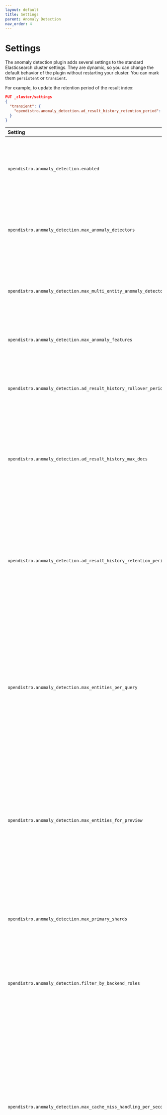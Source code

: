 ```yaml
---
layout: default
title: Settings
parent: Anomaly Detection
nav_order: 4
---
```


# Settings

The anomaly detection plugin adds several settings to the standard Elasticsearch cluster settings.
They are dynamic, so you can change the default behavior of the plugin without restarting your cluster.
You can mark them `persistent` or `transient`.

For example, to update the retention period of the result index:

```json
PUT _cluster/settings
{
  "transient": {
    "opendistro.anomaly_detection.ad_result_history_retention_period": "5m"
  }
}
```

Setting | Default | Description
:--- | :--- | :---
`opendistro.anomaly_detection.enabled` | True | Whether the anomaly detection plugin is enabled or not. If disabled, all detectors immediately stop running.
`opendistro.anomaly_detection.max_anomaly_detectors` | 1,000 | The maximum number of non-high cardinality detectors (no category field) users can create.
`opendistro.anomaly_detection.max_multi_entity_anomaly_detectors` | 10 | The maximum number of high cardinality detectors (with category field) in a cluster.
`opendistro.anomaly_detection.max_anomaly_features` | 5 | The maximum number of features for a detector.
`opendistro.anomaly_detection.ad_result_history_rollover_period` | 12h | How often the rollover condition is checked. If `true`, the plugin rolls over the result index to a new index.
`opendistro.anomaly_detection.ad_result_history_max_docs` | 250000000 | The maximum number of documents in one result index. The plugin only counts refreshed documents in the primary shards.
`opendistro.anomaly_detection.ad_result_history_retention_period` | 30d | The maximum age of the result index.  If its age exceeds the threshold, the plugin deletes the rolled over result index. If the cluster has only one result index, the plugin keeps it even if it's older than its configured retention period.
`opendistro.anomaly_detection.max_entities_per_query` | 1,000 | The maximum unique values per detection interval for high cardinality detectors. By default, if the category field has more than 1,000 unique values in a detector interval, the plugin selects the top 1,000 values and orders them by `doc_count`.
`opendistro.anomaly_detection.max_entities_for_preview` | 30 | The maximum unique category field values displayed with the preview operation for high cardinality detectors. If the category field has more than 30 unique values, the plugin selects the top 30 values and orders them by `doc_count`.
`opendistro.anomaly_detection.max_primary_shards` | 10 | The maximum number of primary shards an anomaly detection index can have.
`opendistro.anomaly_detection.filter_by_backend_roles` | False | When you enable the security plugin and set this to `true`, the plugin filters results based on the user's backend role(s).
`opendistro.anomaly_detection.max_cache_miss_handling_per_second` | 100 | High cardinality detectors use a cache to store active models. In the event of a cache miss, the cache gets the models from the model checkpoint index. Use this setting to limit the rate of fetching models. Because the thread pool for a GET operation has a queue of 1,000, we recommend setting this value below 1,000.
`opendistro.anomaly_detection.max_batch_task_per_node` | 2 | Starting a historical detector triggers a batch task. This setting is the number of batch tasks that you can run per data node. You can tune this setting from 1 to 1000. If the data nodes can't support all batch tasks, add more data nodes instead of changing this setting to a higher value.
`opendistro.anomaly_detection.max_old_ad_task_docs_per_detector` | 10 | You can run the same historical detector many times. For each run, the anomaly detection plugin creates a new task. This setting is the number of previous tasks the plugin keeps. Set this value to at least 1 to track its last run. You can keep a maximum of 1,000 old tasks to avoid overwhelming the cluster.
`opendistro.anomaly_detection.batch_task_piece_size` | 1000 | The date range for a historical task is split into smaller pieces and the anomaly detection plugin runs the task piece by piece. Each piece contains 1,000 detection intervals by default. For example, if detector interval is 1 minute and one piece is 1000 minutes, the feature data is queried every 1,000 minutes. You can change this setting from 1 to 10,000.
`opendistro.anomaly_detection.batch_task_piece_interval_seconds` | 5 | Add a time interval between historical detector tasks. This interval prevents the task from consuming too much of the available resources and starving other operations like search and bulk index. You can change this setting from 1 to 600 seconds.
